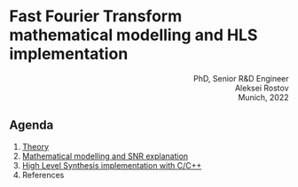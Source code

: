 


# Fast Fourier Transform mathematical modelling and HLS implementation

<div style="text-align: right"> PhD, Senior R&D Engineer </div>
<div style="text-align: right"> Aleksei Rostov </div>
<div style="text-align: right"> Munich, 2022 </div>

## Agenda
1. [Theory](https://github.com/farbius/fft-hls-python/blob/main/doc/1.md)
2. [Mathematical modelling and SNR explanation](https://github.com/farbius/fft-hls-python/blob/main/doc/2.md)
3. [High Level Synthesis implementation with C/C++](https://github.com/farbius/fft-hls-python/blob/main/doc/3.md)
4. References